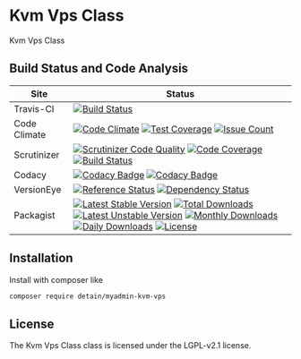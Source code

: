 # Kvm Vps Class

Kvm Vps Class

## Build Status and Code Analysis

Site          | Status
--------------|---------------------------
Travis-CI     | [![Build Status](https://travis-ci.org/detain/myadmin-kvm-vps.svg?branch=master)](https://travis-ci.org/detain/myadmin-kvm-vps)
Code Climate  | [![Code Climate](https://codeclimate.com/github/detain/myadmin-kvm-vps/badges/gpa.svg)](https://codeclimate.com/github/detain/myadmin-kvm-vps) [![Test Coverage](https://codeclimate.com/github/detain/myadmin-kvm-vps/badges/coverage.svg)](https://codeclimate.com/github/detain/myadmin-kvm-vps/coverage) [![Issue Count](https://codeclimate.com/github/detain/myadmin-kvm-vps/badges/issue_count.svg)](https://codeclimate.com/github/detain/myadmin-kvm-vps)
Scrutinizer   | [![Scrutinizer Code Quality](https://scrutinizer-ci.com/g/myadmin-plugins/myadmin-kvm-vps/badges/quality-score.png?b=master)](https://scrutinizer-ci.com/g/myadmin-plugins/myadmin-kvm-vps/?branch=master) [![Code Coverage](https://scrutinizer-ci.com/g/myadmin-plugins/myadmin-kvm-vps/badges/coverage.png?b=master)](https://scrutinizer-ci.com/g/myadmin-plugins/myadmin-kvm-vps/?branch=master) [![Build Status](https://scrutinizer-ci.com/g/myadmin-plugins/myadmin-kvm-vps/badges/build.png?b=master)](https://scrutinizer-ci.com/g/myadmin-plugins/myadmin-kvm-vps/build-status/master)
Codacy        | [![Codacy Badge](https://api.codacy.com/project/badge/Grade/226251fc068f4fd5b4b4ef9a40011d06)](https://www.codacy.com/app/detain/myadmin-kvm-vps) [![Codacy Badge](https://api.codacy.com/project/badge/Coverage/25fa74eb74c947bf969602fcfe87e349)](https://www.codacy.com/app/detain/myadmin-kvm-vps?utm_source=github.com&utm_medium=referral&utm_content=detain/myadmin-kvm-vps&utm_campaign=Badge_Coverage)
VersionEye    | [![Reference Status](https://www.versioneye.com/php/detain:myadmin-kvm-vps/reference_badge.svg?style=flat)](https://www.versioneye.com/php/detain:myadmin-kvm-vps/references) [![Dependency Status](https://www.versioneye.com/user/projects/592f7318bafc5500414dfd2a/badge.svg?style=flat-square)](https://www.versioneye.com/user/projects/592f7318bafc5500414dfd2a)
Packagist     | [![Latest Stable Version](https://poser.pugx.org/detain/myadmin-kvm-vps/version)](https://packagist.org/packages/detain/myadmin-kvm-vps) [![Total Downloads](https://poser.pugx.org/detain/myadmin-kvm-vps/downloads)](https://packagist.org/packages/detain/myadmin-kvm-vps) [![Latest Unstable Version](https://poser.pugx.org/detain/myadmin-kvm-vps/v/unstable)](//packagist.org/packages/detain/myadmin-kvm-vps) [![Monthly Downloads](https://poser.pugx.org/detain/myadmin-kvm-vps/d/monthly)](https://packagist.org/packages/detain/myadmin-kvm-vps) [![Daily Downloads](https://poser.pugx.org/detain/myadmin-kvm-vps/d/daily)](https://packagist.org/packages/detain/myadmin-kvm-vps) [![License](https://poser.pugx.org/detain/myadmin-kvm-vps/license)](https://packagist.org/packages/detain/myadmin-kvm-vps)


## Installation

Install with composer like

```sh
composer require detain/myadmin-kvm-vps
```

## License

The Kvm Vps Class class is licensed under the LGPL-v2.1 license.


